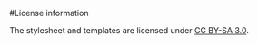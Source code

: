 #License information

The stylesheet and templates are licensed under [CC BY-SA 3.0](http://creativecommons.org/licenses/by-sa/3.0/).

